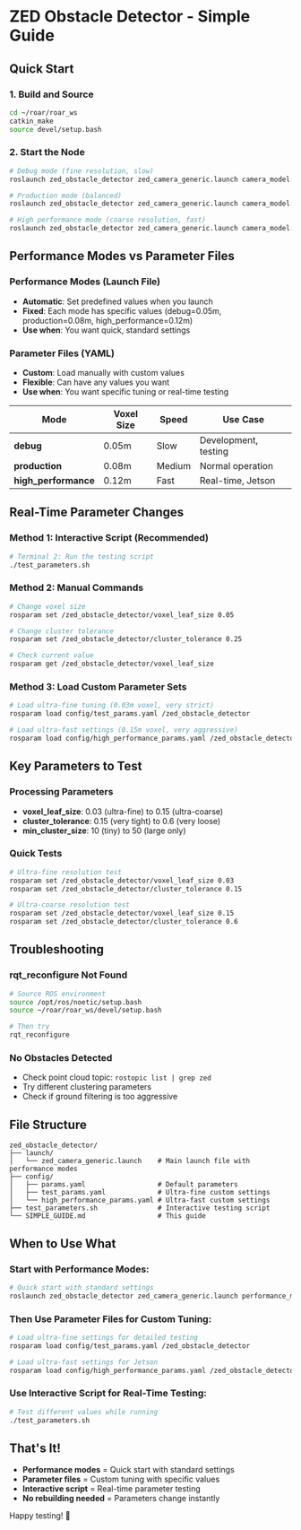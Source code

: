 # ZED Obstacle Detector - Simple Guide

## Quick Start

### 1. Build and Source
```bash
cd ~/roar/roar_ws
catkin_make
source devel/setup.bash
```

### 2. Start the Node
```bash
# Debug mode (fine resolution, slow)
roslaunch zed_obstacle_detector zed_camera_generic.launch camera_model:=zed2i performance_mode:=debug

# Production mode (balanced)
roslaunch zed_obstacle_detector zed_camera_generic.launch camera_model:=zed2i performance_mode:=production

# High performance mode (coarse resolution, fast)
roslaunch zed_obstacle_detector zed_camera_generic.launch camera_model:=zed2i performance_mode:=high_performance
```

## Performance Modes vs Parameter Files

### Performance Modes (Launch File)
- **Automatic**: Set predefined values when you launch
- **Fixed**: Each mode has specific values (debug=0.05m, production=0.08m, high_performance=0.12m)
- **Use when**: You want quick, standard settings

### Parameter Files (YAML)
- **Custom**: Load manually with custom values
- **Flexible**: Can have any values you want
- **Use when**: You want specific tuning or real-time testing

| Mode | Voxel Size | Speed | Use Case |
|------|------------|-------|----------|
| **debug** | 0.05m | Slow | Development, testing |
| **production** | 0.08m | Medium | Normal operation |
| **high_performance** | 0.12m | Fast | Real-time, Jetson |

## Real-Time Parameter Changes

### Method 1: Interactive Script (Recommended)
```bash
# Terminal 2: Run the testing script
./test_parameters.sh
```

### Method 2: Manual Commands
```bash
# Change voxel size
rosparam set /zed_obstacle_detector/voxel_leaf_size 0.05

# Change cluster tolerance
rosparam set /zed_obstacle_detector/cluster_tolerance 0.25

# Check current value
rosparam get /zed_obstacle_detector/voxel_leaf_size
```

### Method 3: Load Custom Parameter Sets
```bash
# Load ultra-fine tuning (0.03m voxel, very strict)
rosparam load config/test_params.yaml /zed_obstacle_detector

# Load ultra-fast settings (0.15m voxel, very aggressive)
rosparam load config/high_performance_params.yaml /zed_obstacle_detector
```

## Key Parameters to Test

### Processing Parameters
- **voxel_leaf_size**: 0.03 (ultra-fine) to 0.15 (ultra-coarse)
- **cluster_tolerance**: 0.15 (very tight) to 0.6 (very loose)
- **min_cluster_size**: 10 (tiny) to 50 (large only)

### Quick Tests
```bash
# Ultra-fine resolution test
rosparam set /zed_obstacle_detector/voxel_leaf_size 0.03
rosparam set /zed_obstacle_detector/cluster_tolerance 0.15

# Ultra-coarse resolution test
rosparam set /zed_obstacle_detector/voxel_leaf_size 0.15
rosparam set /zed_obstacle_detector/cluster_tolerance 0.6
```

## Troubleshooting

### rqt_reconfigure Not Found
```bash
# Source ROS environment
source /opt/ros/noetic/setup.bash
source ~/roar/roar_ws/devel/setup.bash

# Then try
rqt_reconfigure
```

### No Obstacles Detected
- Check point cloud topic: `rostopic list | grep zed`
- Try different clustering parameters
- Check if ground filtering is too aggressive

## File Structure

```
zed_obstacle_detector/
├── launch/
│   └── zed_camera_generic.launch    # Main launch file with performance modes
├── config/
│   ├── params.yaml                  # Default parameters
│   ├── test_params.yaml             # Ultra-fine custom settings
│   └── high_performance_params.yaml # Ultra-fast custom settings
├── test_parameters.sh               # Interactive testing script
└── SIMPLE_GUIDE.md                  # This guide
```

## When to Use What

### Start with Performance Modes:
```bash
# Quick start with standard settings
roslaunch zed_obstacle_detector zed_camera_generic.launch performance_mode:=debug
```

### Then Use Parameter Files for Custom Tuning:
```bash
# Load ultra-fine settings for detailed testing
rosparam load config/test_params.yaml /zed_obstacle_detector

# Load ultra-fast settings for Jetson
rosparam load config/high_performance_params.yaml /zed_obstacle_detector
```

### Use Interactive Script for Real-Time Testing:
```bash
# Test different values while running
./test_parameters.sh
```

## That's It!

- **Performance modes** = Quick start with standard settings
- **Parameter files** = Custom tuning with specific values
- **Interactive script** = Real-time parameter testing
- **No rebuilding needed** = Parameters change instantly

Happy testing! 🚀 